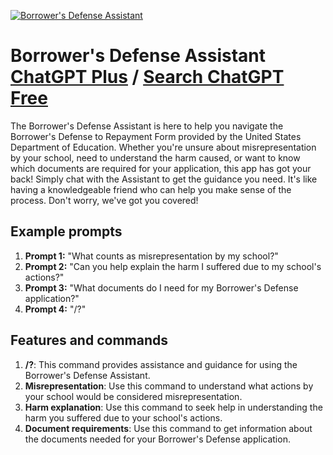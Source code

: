
[![Borrower's Defense Assistant](https://files.oaiusercontent.com/file-cdGr2z5exKrsDks5iU9ILZAa?se=2123-10-17T16%3A36%3A00Z&sp=r&sv=2021-08-06&sr=b&rscc=max-age%3D31536000%2C%20immutable&rscd=attachment%3B%20filename%3D4cacc568-ce26-404d-9122-34e7dc3a619a.png&sig=DHRqyI8/9NLf7z0DJnoLFq8EWM2J9RZEhSRmbAZsv1o%3D)](https://chat.openai.com/g/g-eiSVbq7Ra-borrower-s-defense-assistant)

# Borrower's Defense Assistant [ChatGPT Plus](https://chat.openai.com/g/g-eiSVbq7Ra-borrower-s-defense-assistant) / [Search ChatGPT Free](https://gptcall.net/index.html#/?search=Borrower's%20Defense%20Assistant)

The Borrower's Defense Assistant is here to help you navigate the Borrower's Defense to Repayment Form provided by the United States Department of Education. Whether you're unsure about misrepresentation by your school, need to understand the harm caused, or want to know which documents are required for your application, this app has got your back! Simply chat with the Assistant to get the guidance you need. It's like having a knowledgeable friend who can help you make sense of the process. Don't worry, we've got you covered!

## Example prompts

1. **Prompt 1:** "What counts as misrepresentation by my school?"
2. **Prompt 2:** "Can you help explain the harm I suffered due to my school's actions?"
3. **Prompt 3:** "What documents do I need for my Borrower's Defense application?"
4. **Prompt 4:** "/?"

## Features and commands

1. **/?**: This command provides assistance and guidance for using the Borrower's Defense Assistant.
2. **Misrepresentation**: Use this command to understand what actions by your school would be considered misrepresentation.
3. **Harm explanation**: Use this command to seek help in understanding the harm you suffered due to your school's actions.
4. **Document requirements**: Use this command to get information about the documents needed for your Borrower's Defense application.


